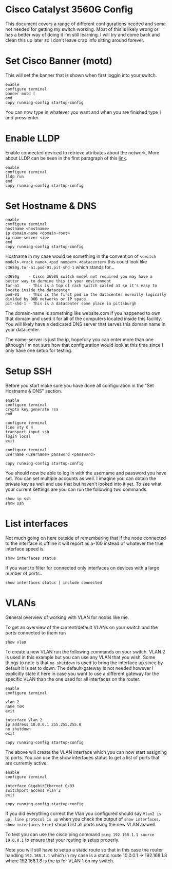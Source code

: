 Cisco Catalyst 3560G Config
===========================

This document covers a range of different configurations needed and some not needed for getting my switch working.
Most of this is likely wrong or has a better way of doing it i'm still learning. I will try and come back and clean
this up later so I don't leave crap info sitting around forever.

# Set Cisco Banner (motd)

This will set the banner that is shown when first loggin into your switch.

```
enable
configure terminal
banner motd [
end
copy running-config startup-config
```

You can now type in whatever you want and when you are finished type `[` and press enter.

# Enable LLDP

Enable connected deviced to retrieve attributes about the network. More about LLDP can be seen in the first paragraph
of this [link](http://www.cisco.com/c/en/us/td/docs/switches/lan/catalyst3560/software/release/12-2_55_se/configuration/guide/3560_scg/swlldp.html).

```
enable
configure terminal
lldp run
end
copy running-config startup-config
```

# Set Hostname & DNS

```
enable
configure terminal
hostname <hostname>
ip domain-name <domain-root>
ip name-server <ip>
end
copy running-config startup-config
```

Hostname in my case would be something in the convention of `<switch model>.<rack name>.<pod number>.<datacenter>` this could
look like `c3650g.tor-a1.pod-01.pit-shd-1` which stands for...

```
c3650g    - Cisco 3650G switch model not required you may have a better way to dermine this in your environment
tor-a1    - This is a top of rack switch called a1 so it's easy to locate inside the datacenter
pod-01    - This is the first pod in the datacenter normally logically divided by OOB networks or IP space.
pit-shd-1 - This is a datacenter some place in pittsburgh
```

The domain-name is something like website.com if you happened to own that domain and used it for all of the computers located
inside this facility. You will likely have a dedicated DNS server that serves this domain name in your datacenter.

The name-server is just the ip, hopefully you can enter more than one although i'm not sure how that configuration would look
at this time since I only have one setup for testing.

# Setup SSH

Before you start make sure you have done all configuration in the "Set Hostname & DNS" section.

```
enable
configure terminal
crypto key generate rsa
end

configure terminal
line vty 0 4
transport input ssh
login local
exit

configure terminal
username <username> password <password>

copy running-config startup-config
```

You should now be able to log in with the username and password you have set. You can set multiple accounts as well. I imagine 
you can obtain the private key as well and use that but haven't looked into it yet. To see what your current settings are you
can run the following two commands.

```
show ip ssh
show ssh
```

# List interfaces

Not much going on here outside of remembering that if the node connected to the interface is offline it will report as a-100
instead of whatever the true interface speed is.

```
show interfaces status
```

If you want to filter for connected only interfaces on devices with a large number of ports..

```
show interfaces status | include connected
```

# VLANs

General overview of working with VLAN for noobs like me.

To get an overview of the current/default VLANs on your switch and the ports connected to them run 

```
show vlan
```

To create a new VLAN run the following commands on your switch. VLAN 2 is used in this example
but you can use any VLAN that you wish. Some things to note is that `no shutdown` is used to
bring the interface up since by default it is set to down. The default-gateway is not needed 
however I explicitly state it here in case you want to use a different gateway for the specific
VLAN than the one used for all interfaces on the router.

```
enable
configure terminal

vlan 2
name ToR
exit

interface Vlan 2
ip address 10.0.0.1 255.255.255.0
no shutdown
exit

copy running-config startup-config
```

The above will create the VLAN interface which you can now start assigning to ports. You can use
the show interfaces status to get a list of ports that are currently active.

```
enable
configure terminal

interface GigabitEthernet 0/33
switchport access vlan 2
exit

copy running-config startup-config
```

If you did everything correct the Vlan you configured should say `Vlan2 is up, line protocol is up`
when you check the output of `show interfaces`. `show interfaces brief` should list all ports using
the new VLAN as well.

To test you can use the cisco ping command `ping 192.168.1.1 source 10.0.0.1` to ensure that your
routing is setup properly.

Note you will still have to setup a static route so that in this case the router handling
`192.168.1.1` which in my case is a static route 10.0.0.1 -> 192.168.1.8 where 192.168.1.8
is the ip for VLAN 1 on my switch.

